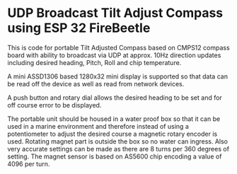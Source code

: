 # UDP Broadcast Tilt Adjust Compass using ESP 32 FireBeetle

This is code for portable Tilt Adjusted Compass based on CMPS12 compass board with ability to broadcast via UDP at approx. 10Hz direction updates
including desired heading, Pitch, Roll and chip temperature.

A mini ASSD1306 based 1280x32 mini display is supported so that data can be read off the device as well as read from network devices.

A push button and rotary dial allows the desired heading to be set and for off course error to be displayed.

The portable unit should be housed in a water proof box so that it can be used in a marine environment and therefore instead of using a potentiometer to
adjust the desired course a magnetic rotary encoder is used.  Rotating magnet part is outside the box so no water can ingress. Also very accurate settings
can be made as there are 8 turns per 360 degrees of setting.  The magnet sensor is based on AS5600 chip encoding a value of 4096 per turn. 



